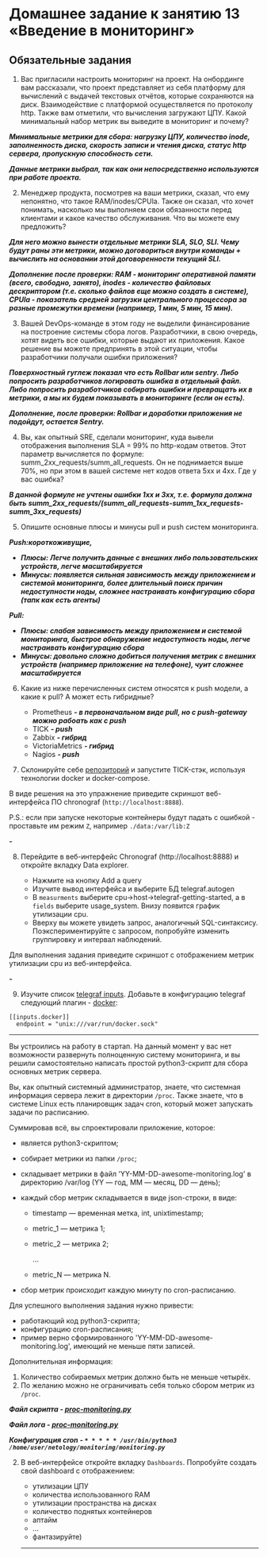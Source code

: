 # Домашнее задание к занятию 13 «Введение в мониторинг»

## Обязательные задания

1. Вас пригласили настроить мониторинг на проект. На онбординге вам рассказали, что проект представляет из себя платформу для вычислений с выдачей текстовых отчётов, которые сохраняются на диск. 
Взаимодействие с платформой осуществляется по протоколу http. Также вам отметили, что вычисления загружают ЦПУ. Какой минимальный набор метрик вы выведите в мониторинг и почему?

_**Минимальные метрики для сбора: нагрузку ЦПУ, количество inode, заполненность диска, скорость записи и чтения диска, статус http сервера, пропускную способность сети.**_

_**Данные метрики выбрал, так как они непосредственно используются при работе проекта.**_

2. Менеджер продукта, посмотрев на ваши метрики, сказал, что ему непонятно, что такое RAM/inodes/CPUla. Также он сказал, что хочет понимать, насколько мы выполняем свои обязанности перед клиентами и какое качество обслуживания. Что вы можете ему предложить?

**_Для него можно вынести отдельные метрики SLA, SLO, SLI. Чему будут раны эти метрики, можно договориться внутри команды + вычислить на основании этой договоренности текущий SLI._**

_**Дополнение после проверки: RAM - мониторинг оперативной памяти (всего, свободно, занято), inodes - количество файловых дескриптором (т.е. сколько файлов еще можно создать в системе), CPUla - показатель средней загрузки центрального процессора за разные промежутки времени (например, 1 мин, 5 мин, 15 мин).**_

3. Вашей DevOps-команде в этом году не выделили финансирование на построение системы сбора логов. Разработчики, в свою очередь, хотят видеть все ошибки, которые выдают их приложения. Какое решение вы можете предпринять в этой ситуации, чтобы разработчики получали ошибки приложения?

_**Поверхностный гуглеж показал что есть Rollbar или sentry. Либо попросить разработчиков логировать ошибка в отдельный файл. Либо попросить разработчиков собирать ошибки и превращать их в метрики, а мы их будем показывать в мониторинге (если он есть).**_

_**Дополнение, после проверки: Rollbar и доработки приложения не подойдут, остается Sentry.**_

4. Вы, как опытный SRE, сделали мониторинг, куда вывели отображения выполнения SLA = 99% по http-кодам ответов. 
Этот параметр вычисляется по формуле: summ_2xx_requests/summ_all_requests. Он не поднимается выше 70%, но при этом в вашей системе нет кодов ответа 5xx и 4xx. Где у вас ошибка?

_**В данной формуле не учтены ошибки 1хх и 3хх, т.е. формула должна быть summ_2xx_requests/(summ_all_requests-summ_1xx_requests-summ_3xx_requests)**_

5. Опишите основные плюсы и минусы pull и push систем мониторинга.

**_Push:короткоживущие,_**
- _**Плюсы: Легче получить данные с внешних либо пользовательских устройств, легче масштабируется**_
- _**Минусы: появляется сильная зависимость между приложением и системой мониторинга, более длительный поиск причин недоступности ноды, сложнее настраивать конфигурацию сбора (тапк как есть агенты)**_

**_Pull:_**
- _**Плюсы: слабая зависимость между приложением и системой мониторинга, быстрое обнаружение недоступность ноды, легче настраивать конфигурацию сбора**_
- _**Минусы: довольно сложно добиться получения метрик с внешних устройств (например приложение на телефоне), чуит сложнее масштабируется**_

6. Какие из ниже перечисленных систем относятся к push модели, а какие к pull? А может есть гибридные?

    - Prometheus **_- в первоначальном виде pull, но с push-gateway можно рабоать как с push_**
    - TICK **_- push_**
    - Zabbix **_- гибрид_**
    - VictoriaMetrics **_- гибрид_**
    - Nagios **_- push_**

7. Склонируйте себе [репозиторий](https://github.com/influxdata/sandbox/tree/master) и запустите TICK-стэк, 
используя технологии docker и docker-compose.

В виде решения на это упражнение приведите скриншот веб-интерфейса ПО chronograf (`http://localhost:8888`). 

P.S.: если при запуске некоторые контейнеры будут падать с ошибкой - проставьте им режим `Z`, например
`./data:/var/lib:Z`

**_-_**

8. Перейдите в веб-интерфейс Chronograf (http://localhost:8888) и откройте вкладку Data explorer.
        
    - Нажмите на кнопку Add a query
    - Изучите вывод интерфейса и выберите БД telegraf.autogen
    - В `measurments` выберите cpu->host->telegraf-getting-started, а в `fields` выберите usage_system. Внизу появится график утилизации cpu.
    - Вверху вы можете увидеть запрос, аналогичный SQL-синтаксису. Поэкспериментируйте с запросом, попробуйте изменить группировку и интервал наблюдений.

Для выполнения задания приведите скриншот с отображением метрик утилизации cpu из веб-интерфейса.

**_-_**

9. Изучите список [telegraf inputs](https://github.com/influxdata/telegraf/tree/master/plugins/inputs). 
Добавьте в конфигурацию telegraf следующий плагин - [docker](https://github.com/influxdata/telegraf/tree/master/plugins/inputs/docker):
```
[[inputs.docker]]
  endpoint = "unix:///var/run/docker.sock"
```

---

Вы устроились на работу в стартап. На данный момент у вас нет возможности развернуть полноценную систему 
мониторинга, и вы решили самостоятельно написать простой python3-скрипт для сбора основных метрик сервера. 

Вы, как опытный системный администратор, знаете, что системная информация сервера лежит в директории `/proc`. Также знаете, что в системе Linux есть  планировщик задач cron, который может запускать задачи по расписанию.

Суммировав всё, вы спроектировали приложение, которое:

- является python3-скриптом;
- собирает метрики из папки `/proc`;
- складывает метрики в файл 'YY-MM-DD-awesome-monitoring.log' в директорию /var/log 
(YY — год, MM — месяц, DD — день);
- каждый сбор метрик складывается в виде json-строки, в виде:
  + timestamp — временная метка, int, unixtimestamp;
  + metric_1 — метрика 1;
  + metric_2 — метрика 2;
  
     ...
     
  + metric_N — метрика N.
  
- сбор метрик происходит каждую минуту по cron-расписанию.

Для успешного выполнения задания нужно привести:

* работающий код python3-скрипта;
* конфигурацию cron-расписания;
* пример верно сформированного 'YY-MM-DD-awesome-monitoring.log', имеющий не меньше пяти записей.

Дополнительная информация:

1. Количество собираемых метрик должно быть не меньше четырёх.
1. По желанию можно не ограничивать себя только сбором метрик из `/proc`.

_**Файл скрипта - [proc-monitoring.py](tmp/proc-monitoring.py)**_

_**Файл лога - [proc-monitoring.py](tmp/23-08-15-awesome-monitoring.log)**_

_**Конфигурация cron - `* * * * * /usr/bin/python3 /home/user/netology/monitoring/monitoring.py`**_

2. В веб-интерфейсе откройте вкладку `Dashboards`. Попробуйте создать свой dashboard с отображением:

    - утилизации ЦПУ
    - количества использованного RAM
    - утилизации пространства на дисках
    - количество поднятых контейнеров
    - аптайм
    - ...
    - фантазируйте)
    
    ---

